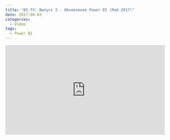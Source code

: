 ```yaml
---
title: "BI-TV: Выпуск 3 - Обновления Power BI (Май 2017)"
date: 2017-06-03
categories:
  - Video
tags:
  - Power BI
---
```

<style>.embed-container { position: relative; padding-bottom: 56.25%; height: 0; overflow: hidden; max-width: 100%; } .embed-container iframe, .embed-container object, .embed-container embed { position: absolute; top: 0; left: 0; width: 100%; height: 100%; }</style><div class='embed-container'><iframe src='https://www.youtube.com/embed/e9mspTXvnL4' frameborder='0' allowfullscreen></iframe></div>
